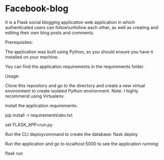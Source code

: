 # Facebook-blog

It is a Flask social blogging application web application in which authenticated users can follow\unfollow each other, as well as creating and editing their own blog posts and comments.

Prerequisites:

The application was built using Python, so you should ensure you have it installed on your machine.

You can find the application requirements in the requirements folder.

Usage:

Clone this repository and go to the directory and create a new virtual environment to create isolated Python environment. Note: I highly recommend using Virtualenv.

Install the application requirements:

pip install -r requirements\dev.txt

set FLASK_APP=run.py

Run the CLI deploycommand to create the database:
flask deploy

Run the application and go to localhost:5000 to see the application running:

flask run

